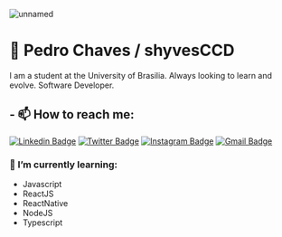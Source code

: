 ![unnamed](https://user-images.githubusercontent.com/54871907/89002575-dadbed00-d2d3-11ea-87b1-53c78129790d.gif)

# 🚀 Pedro Chaves / shyvesCCD

I am a student at the University of Brasilia. Always looking to learn and evolve.
Software Developer.

## - 📫 How to reach me:
[![Linkedin Badge](https://img.shields.io/badge/-LinkedIn-blue?style=flat-square&logo=Linkedin&logoColor=white&link=https://www.linkedin.com/in/pedro-chaves-722682191/)](https://www.linkedin.com/in/pedro-chaves-722682191)
[![Twitter Badge](https://img.shields.io/badge/-Twitter-1ca0f1?style=flat-square&labelColor=1ca0f1&logo=twitter&logoColor=white&link=https://twitter.com/shyves_js)](https://twitter.com/shyves_js)
[![Instagram Badge](https://img.shields.io/badge/-Instagram-000000?style=flat-square&labelColor=FFFFFF&logo=instagram&logoColor=000000&link=https://www.instagram.com/pedro_chavin/)](https://www.instagram.com/pedro_chavin/)
[![Gmail Badge](https://img.shields.io/badge/-Gmail-c14438?style=flat-square&logo=Gmail&logoColor=white&link=mailto:pedroochavess97@gmail.com)](mailto:pedroochavess97@gmail.com)


### 🌱 I’m currently learning:

- Javascript
- ReactJS
- ReactNative
- NodeJS
- Typescript




